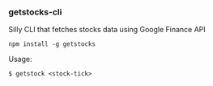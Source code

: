 ### getstocks-cli 
Silly CLI that fetches stocks data using Google Finance API

`npm install -g getstocks`

Usage:

`$ getstock <stock-tick>`
